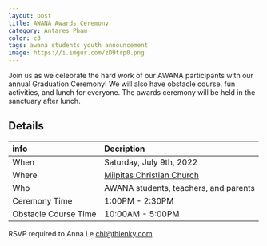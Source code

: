 ```yaml
---
layout: post
title: AWANA Awards Ceremony
category: Antares_Pham
color: c3
tags: awana students youth announcement
image: https://i.imgur.com/zD9trp0.png
---
```

Join us as we celebrate the hard work of our AWANA participants with our annual Graduation Ceremony! We will also have obstacle course, fun activities, and lunch for everyone. 
The awards ceremony will be held in the sanctuary after lunch. 
<!--more-->
## Details

info | Decription
:--- | :---
When | Saturday, July 9th, 2022
Where | [Milpitas Christian Church]
Who | AWANA students, teachers, and parents
Ceremony Time | 1:00PM - 2:30PM
Obstacle Course Time | 10:00AM - 5:00PM

RSVP required to Anna Le chi@thienky.com

[Milpitas Christian Church]: https://goo.gl/maps/Zy32Su252Kz7T7i69
